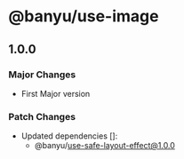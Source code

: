 # @banyu/use-image

## 1.0.0

### Major Changes

- First Major version

### Patch Changes

- Updated dependencies []:
  - @banyu/use-safe-layout-effect@1.0.0

